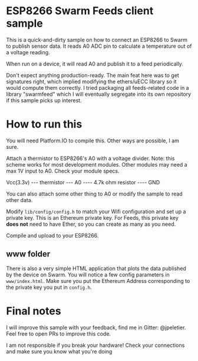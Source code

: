 # ESP8266 Swarm Feeds client sample

This is a quick-and-dirty sample on how to connect an ESP8266 to Swarm to publish sensor data. It reads A0 ADC pin to calculate a temperature out of a voltage reading. 

When run on a device, it will read A0 and publish it to a feed periodically.

Don't expect anything production-ready. The main feat here was to get signatures right, which implied modifying the ethers/uECC library so it would compute them correctly. I tried packaging all feeds-related code in a library "swarmfeed" which I will eventually segregate into its own repository if this sample picks up interest.

# How to run this

You will need Platform.IO to compile this. Other ways are possible, I am sure.

Attach a thermistor to ESP8266's A0 with a voltage divider. Note: this scheme works for most development modules. Other modules may need a max 1V input to A0. Check your module specs.

Vcc(3.3v) --- thermistor --- A0 ---- 4.7k ohm resistor ---- GND

You can also attach some other thing to A0 or modify the sample to read other data.

Modify `lib/config/config.h` to match your Wifi configuration and set up a private key. This is an Ethereum private key. For Feeds, this private key **does not** need to have Ether, so you can create as many as you need.

Compile and upload to your ESP8266.

## www folder

There is also a very simple HTML application that plots the data published by the device on Swarm. You will notice a few config parameters in `www/index.html`. Make sure you put the Ethereum Address corresponding to the private key you put in `config.h`.


# Final notes

I will improve this sample with your feedback, find me in Gitter: @jpeletier. Feel free to open PRs to improve this code.

I am not responsible if you break your hardware! Check your connections and make sure you know what you're doing
